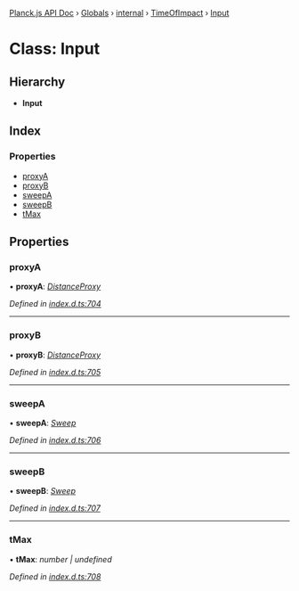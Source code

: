 [Planck.js API Doc](../README.md) › [Globals](../globals.md) › [internal](../modules/internal.md) › [TimeOfImpact](../modules/internal.timeofimpact.md) › [Input](internal.timeofimpact.input.md)

# Class: Input

## Hierarchy

* **Input**

## Index

### Properties

* [proxyA](internal.timeofimpact.input.md#proxya)
* [proxyB](internal.timeofimpact.input.md#proxyb)
* [sweepA](internal.timeofimpact.input.md#sweepa)
* [sweepB](internal.timeofimpact.input.md#sweepb)
* [tMax](internal.timeofimpact.input.md#tmax)

## Properties

###  proxyA

• **proxyA**: *[DistanceProxy](distanceproxy.md)*

*Defined in [index.d.ts:704](https://github.com/shakiba/planck.js/blob/b7f66f1/lib/index.d.ts#L704)*

___

###  proxyB

• **proxyB**: *[DistanceProxy](distanceproxy.md)*

*Defined in [index.d.ts:705](https://github.com/shakiba/planck.js/blob/b7f66f1/lib/index.d.ts#L705)*

___

###  sweepA

• **sweepA**: *[Sweep](sweep.md)*

*Defined in [index.d.ts:706](https://github.com/shakiba/planck.js/blob/b7f66f1/lib/index.d.ts#L706)*

___

###  sweepB

• **sweepB**: *[Sweep](sweep.md)*

*Defined in [index.d.ts:707](https://github.com/shakiba/planck.js/blob/b7f66f1/lib/index.d.ts#L707)*

___

###  tMax

• **tMax**: *number | undefined*

*Defined in [index.d.ts:708](https://github.com/shakiba/planck.js/blob/b7f66f1/lib/index.d.ts#L708)*
